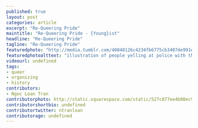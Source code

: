```yaml
---
published: true
layout: post
categories: article
excerpt: "Re-Queering Pride"
maintitle: "Re-Queering Pride - {Young}ist"
headline: "Re-Queering Pride"
tagline: "Re-Queering Pride"
featuredphoto: "http://media.tumblr.com/40848126c4234fb6775cb3407de991e6/tumblr_inline_mqhct25cfT1qz4rgp.jpg"
featuredphotoalttext: "illustration of people yelling at police with the words 'Stonewall was a police riot'"
videourl: undefined
tags: 
- queer
- organizing
- history
contributors:
- Ngoc Loan Tran
contributorphoto: http://static.squarespace.com/static/527c877ee4b00ec916746401/t/527d82d9e4b0a13e700a2034/%3Fformat%3D500w
contributorshortbio: undefined 
contributortwitter: ntranloan
contributorage: undefined 
---
```

